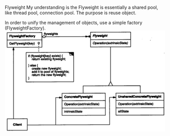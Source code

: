 Flyweight
My understanding is the Flyweight is essentially a shared pool, like thread pool, connection pool. The purpose is reuse object.

In order to unify the management of objects, use a simple factory (FlyweightFactory).
![image](https://github.com/haoping2046/DesignPattern/blob/main/img/flyweight.png)
